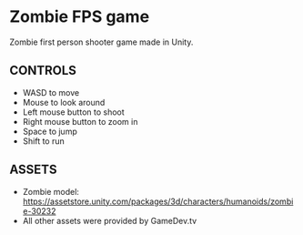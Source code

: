 # Zombie FPS game
Zombie first person shooter game made in Unity.

## CONTROLS
- WASD to move
- Mouse to look around
- Left mouse button to shoot
- Right mouse button to zoom in
- Space to jump
- Shift to run

## ASSETS
- Zombie model: https://assetstore.unity.com/packages/3d/characters/humanoids/zombie-30232
- All other assets were provided by GameDev.tv
